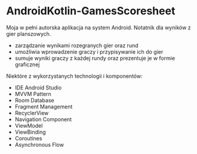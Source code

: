 # AndroidKotlin-GamesScoresheet
Moja w pełni autorska aplikacja na system Android. Notatnik dla wyników z gier planszowych.
- zarządzanie wynikami rozegranych gier oraz rund
- umożliwia wprowadzenie graczy i przypisywanie ich do gier
- sumuje wyniki graczy z każdej rundy oraz prezentuje je w formie graficznej


Niektóre z wykorzystanych technologii i komponentów:
- IDE Android Studio
- MVVM Pattern
- Room Database
- Fragment Management
- RecyclerView
- Navigation Component
- ViewModel
- ViewBinding
- Coroutines
- Asynchronous Flow
